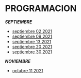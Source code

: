 # **PROGRAMACION**

***SEPTIEMBRE***

- [septiembre 02 2021](cuaderno-virtual/clase-1.md)
- [septiembre 09 2021](cuaderno-virtual/clase-2.md)
- [septiembre 13 2021](cuaderno-virtual/clase-3.md)
- [septiembre 20 2021](cuaderno-virtual/clase-4.md)
- [septiembre 30 2021](cuaderno-virtual/clase-5.md)

***NOVIEMBRE***

- [octubre 11 2021](cuaderno-virtual/clase-6.md)
